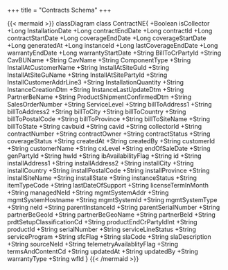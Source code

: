 +++
title = "Contracts Schema"
+++

{{< mermaid >}}
classDiagram
  class ContractNE{
    +Boolean isCollector
    +Long InstallationDate
    +Long contractEndDate
    +Long contractId
    +Long contractStartDate
    +Long coverageEndDate
    +Long coverageStartDate
    +Long generatedAt
    +Long instanceId
    +Long lastCoverageEndDate
    +Long warrantyEndDate
    +Long warrantyStartDate
    +String BillToCrPartyId
    +String CavBUName
    +String CavName
    +String ComponentType
    +String InstallAtCustomerName
    +String InstallAtSiteGuId
    +String InstallAtSiteGuName
    +String InstallAtSitePartyId
    +String InstallCustomerAddrLine3
    +String InstallationQuantity
    +String InstanceCreationDtm
    +String InstanceLastUpdateDtm
    +String PartnerBeName
    +String ProductShipmentConfirmedDtm
    +String SalesOrderNumber
    +String ServiceLevel
    +String billToAddress1
    +String billToAddress2
    +String billToCity
    +String billToCountry
    +String billToPostalCode
    +String billToProvince
    +String billToSiteName
    +String billToState
    +String cavbuid
    +String cavid
    +String collectorId
    +String contractNumber
    +String contractOwner
    +String contractStatus
    +String coverageStatus
    +String createdAt
    +String createdBy
    +String customerId
    +String customerName
    +String cxLevel
    +String endOfSaleDate
    +String genPartyId
    +String hwId
    +String ibAvailabilityFlag
    +String id
    +String installAddress1
    +String installAddress2
    +String installCity
    +String installCountry
    +String installPostalCode
    +String installProvince
    +String installSiteName
    +String installState
    +String instanceStatus
    +String itemTypeCode
    +String lastDateOfSupport
    +String licenseTermInMonth
    +String managedNeId
    +String mgmtSystemAddr
    +String mgmtSystemHostname
    +String mgmtSystemId
    +String mgmtSystemType
    +String neId
    +String parentInstanceId
    +String parentSerialNumber
    +String partnerBeGeoId
    +String partnerBeGeoName
    +String partnerBeId
    +String prdtSetupClassificationCd
    +String productEndCrPartyIdInt
    +String productId
    +String serialNumber
    +String serviceLineStatus
    +String serviceProgram
    +String sfcFlag
    +String slaCode
    +String slaDescription
    +String sourceNeId
    +String telemetryAvailablityFlag
    +String termsAndContentCd
    +String updatedAt
    +String updatedBy
    +String warrantyType
    +String wfId
  }
{{< /mermaid >}}
